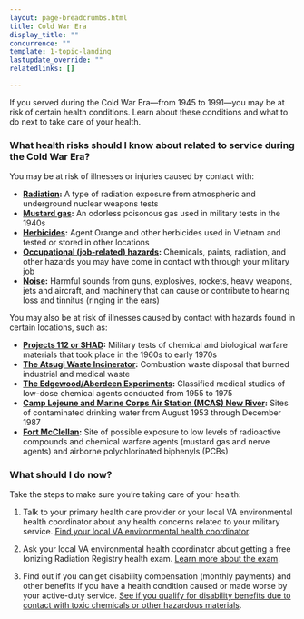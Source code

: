 ```yaml
---
layout: page-breadcrumbs.html
title: Cold War Era
display_title: ""
concurrence: ""
template: 1-topic-landing
lastupdate_override: ""
relatedlinks: []

---
```

<div class="va-introtext">

If you served during the Cold War Era—from 1945 to 1991—you may be at risk of certain health conditions. Learn about these conditions and what to do next to take care of your health.

</div>

<div class="feature" markdown=“1”>

### What health risks should I know about related to service during the Cold War Era?

You may be at risk of illnesses or injuries caused by contact with:

- **[Radiation](/disability-benefits/conditions/exposure-to-hazardous-materials/radiation-exposure/):** A type of radiation exposure from atmospheric and underground nuclear weapons tests 
- **[Mustard gas](/disability-benefits/conditions/exposure-to-hazardous-materials/mustard-gas/):** An odorless poisonous gas used in military tests in the 1940s 
- **[Herbicides](/disability-benefits/conditions/exposure-to-hazardous-materials/agent-orange/):** Agent Orange and other herbicides used in Vietnam and tested or stored in other locations
- **[Occupational (job-related) hazards](http://www.publichealth.va.gov/exposures/categories/occupational-hazards.asp):** Chemicals, paints, radiation, and other hazards you may have come in contact with through your military job
- **[Noise](http://www.publichealth.va.gov/exposures/noise/index.asp):** Harmful sounds from guns, explosives, rockets, heavy weapons, jets and aircraft, and machinery that can cause or contribute to hearing loss and tinnitus (ringing in the ears)

You may also be at risk of illnesses caused by contact with hazards found in certain locations, such as:

- **[Projects 112 or SHAD](/disability-benefits/conditions/exposure-to-hazardous-materials/project112-SHAD/):** Military tests of chemical and biological warfare materials that took place in the 1960s to early 1970s
- **[The Atsugi Waste Incinerator](http://www.publichealth.va.gov/exposures/sand-dust-particulates/atsugi.asp):** Combustion waste disposal that burned industrial and medical waste
- **[The Edgewood/Aberdeen Experiments](https://www.publichealth.va.gov/exposures/edgewood-aberdeen/index.asp):** Classified medical studies of low-dose chemical agents conducted from 1955 to 1975
- **[Camp Lejeune and Marine Corps Air Station (MCAS) New River](/disability-benefits/conditions/exposure-to-hazardous-materials/contaminated-drinking-water-at-camp-lejeune/):** Sites of contaminated drinking water from August 1953 through December 1987
- **[Fort McClellan](https://www.publichealth.va.gov/exposures/fort-mcclellan/index.asp):** Site of possible exposure to low levels of radioactive compounds and chemical warfare agents (mustard gas and nerve agents) and airborne polychlorinated biphenyls (PCBs)

</div>

### What should I do now?

Take the steps to make sure you’re taking care of your health:

<ol class="process">
<li class="step one">

Talk to your primary health care provider or your local VA environmental health coordinator about any health concerns related to your military service. [Find your local VA environmental health coordinator](http://www.publichealth.va.gov/exposures/coordinators.asp). 

</li>

<li class="step two">

Ask your local VA environmental health coordinator about getting a free Ionizing Radiation Registry health exam. [Learn more about the exam](https://www.publichealth.va.gov/exposures/radiation/benefits/registry-exam.asp).

</li>

<li class="step last three">

Find out if you can get disability compensation (monthly payments) and other benefits if you have a health condition caused or made worse by your active-duty service. [See if you qualify for disability benefits due to contact with toxic chemicals or other hazardous materials](/disability-benefits/conditions/exposure-to-hazardous-materials/). 

</li>
</ol>
